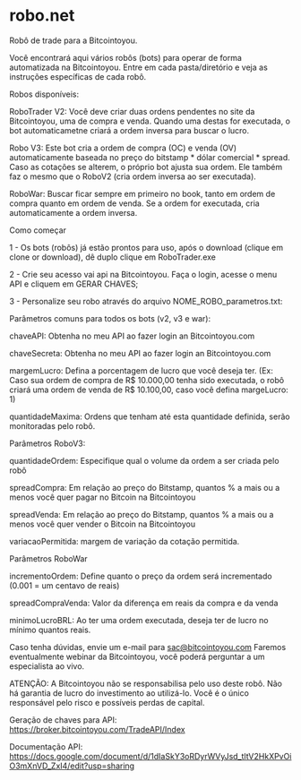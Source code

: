 # robo.net
Robô de trade para a Bitcointoyou.

Você encontrará aqui vários robôs (bots) para operar de forma automatizada na Bitcointoyou. Entre em cada pasta/diretório e veja as instruções específicas de cada robô.

Robos disponíveis:

RoboTrader V2: 
Você deve criar duas ordens pendentes no site da Bitcointoyou, uma de compra e venda. Quando uma destas for executada, o bot automaticametne criará a ordem inversa para buscar o lucro.

Robo V3: 
Este bot cria a ordem de compra (OC) e venda (OV) automaticamente baseada no preço do bitstamp * dólar comercial * spread. Caso as cotações se alterem, o próprio bot ajusta sua ordem. Ele também faz o mesmo que o RoboV2 (cria ordem inversa ao ser executada).

RoboWar: 
Buscar ficar sempre em primeiro no book, tanto em ordem de compra quanto em ordem de venda. Se a ordem for executada, cria automaticamente a ordem inversa.

Como começar

1 - Os bots (robôs) já estão prontos para uso, após o download (clique em clone or download), dê duplo clique em RoboTrader.exe

2 - Crie seu acesso vai api na Bitcointoyou. Faça o login, acesse o menu API e cliquem em GERAR CHAVES;

3 - Personalize seu robo através do arquivo NOME_ROBO_parametros.txt:

Parâmetros comuns para todos os bots (v2, v3 e war):

chaveAPI:  Obtenha no meu API ao fazer login an Bitcointoyou.com

chaveSecreta: Obtenha no meu API ao fazer login an Bitcointoyou.com

margemLucro: Defina a porcentagem de lucro que você deseja ter. (Ex: Caso sua ordem de compra de R$ 10.000,00 tenha sido executada, o robô criará uma ordem de venda de R$ 10.100,00, caso você defina margeLucro: 1)

quantidadeMaxima: Ordens que tenham até esta quantidade definida, serão monitoradas pelo robô.

Parâmetros RoboV3:

quantidadeOrdem: Especifique qual o volume da ordem a ser criada pelo robô

spreadCompra: Em relação ao preço do Bitstamp, quantos % a mais ou a menos você quer pagar no Bitcoin na Bitcointoyou

spreadVenda: Em relação ao preço do Bitstamp, quantos % a mais ou a menos você quer vender o Bitcoin na Bitcointoyou 

variacaoPermitida: margem de variação da cotação permitida.

Parâmetros RoboWar

incrementoOrdem: Define quanto o preço da ordem será incrementado (0.001 = um centavo de reais)

spreadCompraVenda: Valor da diferença em reais da compra e da venda

minimoLucroBRL: Ao ter uma ordem executada, deseja ter de lucro no mínimo quantos reais.


Caso tenha dúvidas, envie um e-mail para sac@bitcointoyou.com
Faremos eventualmente webinar da Bitcointoyou, você poderá perguntar a um especialista ao vivo.

ATENÇÃO: A Bitcointoyou não se responsabilisa pelo uso deste robô. Não há garantia de lucro do investimento ao utilizá-lo. Você é o único responsável pelo risco e possíveis perdas de capital. 

Geração de chaves para API: https://broker.bitcointoyou.com/TradeAPI/Index

Documentação API: https://docs.google.com/document/d/1dIaSkY3oRDyrWVyJsd_tltV2HkXPvOiO3mXnVD_ZxI4/edit?usp=sharing

